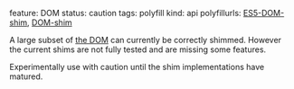 feature: DOM
status: caution
tags: polyfill
kind: api
polyfillurls: [ES5-DOM-shim](https://github.com/termi1uc1/ES5-DOM-SHIM), [DOM-shim](https://github.com/Raynos/DOM-shim)

A large subset of [the DOM](http://dvcs.w3.org/hg/domcore/raw-file/tip/Overview.html) can currently be correctly shimmed. However the current shims are not fully tested and are missing some features.

Experimentally use with caution until the shim implementations have matured.